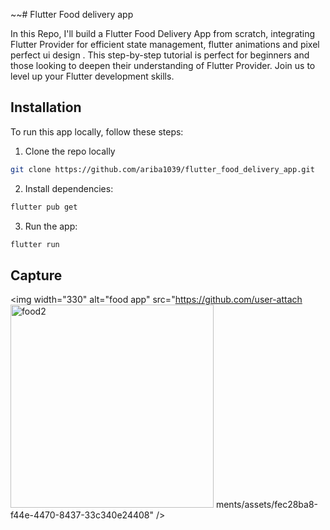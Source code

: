
~~# Flutter Food delivery app

In this Repo, I'll build a Flutter Food Delivery App from scratch, integrating Flutter Provider for efficient state management, flutter animations and pixel perfect ui design . This step-by-step tutorial is perfect for beginners and those looking to deepen their understanding of Flutter Provider. Join us to level up your Flutter development skills.




## Installation
To run this app locally, follow these steps:

1. Clone the repo locally

```bash
git clone https://github.com/ariba1039/flutter_food_delivery_app.git

```
2. Install dependencies:
```bash
flutter pub get 

```
3. Run the app:
```bash
flutter run
```
## Capture
<img width="330" alt="food app" src="https://github.com/user-attach<img width="325" alt="food2" src="https://github.com/user-attachments/assets/5cc12cbf-b0d9-41bf-a42b-24b4a0ddb0d2" />
ments/assets/fec28ba8-f44e-4470-8437-33c340e24408" />
